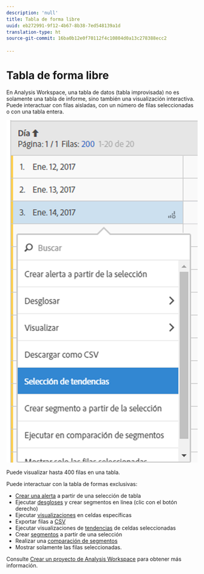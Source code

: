 ```yaml
---
description: 'null'
title: Tabla de forma libre
uuid: eb272991-9f12-4b67-8b38-7ed548139a1d
translation-type: ht
source-git-commit: 16ba0b12e0f70112f4c10804d0a13c278388ecc2

---
```



# Tabla de forma libre

En Analysis Workspace, una tabla de datos (tabla improvisada) no es solamente una tabla de informe, sino también una visualización interactiva. Puede interactuar con filas aisladas, con un número de filas seleccionadas o con una tabla entera.

![](assets/data-table.png)

Puede visualizar hasta 400 filas en una tabla.

Puede interactuar con la tabla de formas exclusivas:

* [Crear una alerta](/help/components/c-alerts/alert-builder.md) a partir de una selección de tabla
* Ejecutar [desgloses](/help/analyze/analysis-workspace/components/dimensions/t-breakdown-fa.md) y crear segmentos en línea (clic con el botón derecho)
* Ejecutar [visualizaciones](/help/analyze/analysis-workspace/visualizations/freeform-analysis-visualizations.md) en celdas específicas
* Exportar filas a [CSV](/help/analyze/analysis-workspace/curate-share/download-send.md)
* Ejecutar visualizaciones de [tendencias](/help/analyze/analysis-workspace/analysis-workspace-features.md#section_34930C967C104C2B9092BA8DCF2BF81A) de celdas seleccionadas
* Crear [segmentos](/help/analyze/analysis-workspace/components/t-freeform-project-segment.md) a partir de una selección
* Realizar una [comparación de segmentos](/help/analyze/analysis-workspace/c-panels/c-segment-comparison/segment-comparison.md)
* Mostrar solamente las filas seleccionadas.

Consulte [Crear un proyecto de Analysis Workspace](/help/analyze/analysis-workspace/build-workspace-project/t-freeform-project.md) para obtener más información.
